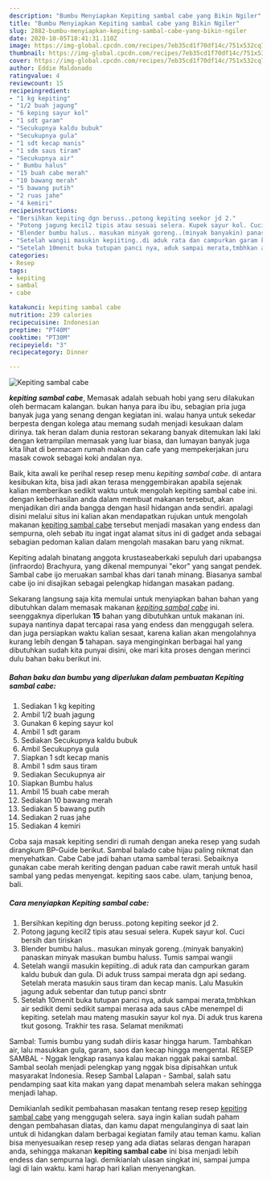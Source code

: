```yaml
---
description: "Bumbu Menyiapkan Kepiting sambal cabe yang Bikin Ngiler"
title: "Bumbu Menyiapkan Kepiting sambal cabe yang Bikin Ngiler"
slug: 2882-bumbu-menyiapkan-kepiting-sambal-cabe-yang-bikin-ngiler
date: 2020-10-05T18:41:31.110Z
image: https://img-global.cpcdn.com/recipes/7eb35cd1f70df14c/751x532cq70/kepiting-sambal-cabe-foto-resep-utama.jpg
thumbnail: https://img-global.cpcdn.com/recipes/7eb35cd1f70df14c/751x532cq70/kepiting-sambal-cabe-foto-resep-utama.jpg
cover: https://img-global.cpcdn.com/recipes/7eb35cd1f70df14c/751x532cq70/kepiting-sambal-cabe-foto-resep-utama.jpg
author: Eddie Maldonado
ratingvalue: 4
reviewcount: 15
recipeingredient:
- "1 kg kepiting"
- "1/2 buah jagung"
- "6 keping sayur kol"
- "1 sdt garam"
- "Secukupnya kaldu bubuk"
- "Secukupnya gula"
- "1 sdt kecap manis"
- "1 sdm saus tiram"
- "Secukupnya air"
- " Bumbu halus"
- "15 buah cabe merah"
- "10 bawang merah"
- "5 bawang putih"
- "2 ruas jahe"
- "4 kemiri"
recipeinstructions:
- "Bersihkan kepiting dgn beruss..potong kepiting seekor jd 2."
- "Potong jagung kecil2 tipis atau sesuai selera. Kupek sayur kol. Cuci bersih dan tiriskan"
- "Blender bumbu halus.. masukan minyak goreng..(minyak banyakin) panaskan minyak masukan bumbu haluss. Tumis sampai wangii"
- "Setelah wangii masukin kepiiting..di aduk rata dan campurkan garam kaldu bubuk dan gula. Di aduk truss sampai merata dgn api sedang. Setelah merata masukin saus tiram dan kecap manis. Lalu Masukin jagung aduk sebentar dan tutup panci sbntr"
- "Setelah 10menit buka tutupan panci nya, aduk sampai merata,tmbhkan air sedikit demi sedikit sampai merasa ada saus cAbe menempel di kepiting. setelah mau mateng masukin sayur kol nya. Di aduk trus karena tkut gosong. Trakhir tes rasa. Selamat menikmati"
categories:
- Resep
tags:
- kepiting
- sambal
- cabe

katakunci: kepiting sambal cabe 
nutrition: 239 calories
recipecuisine: Indonesian
preptime: "PT40M"
cooktime: "PT30M"
recipeyield: "3"
recipecategory: Dinner

---
```



![Kepiting sambal cabe](https://img-global.cpcdn.com/recipes/7eb35cd1f70df14c/751x532cq70/kepiting-sambal-cabe-foto-resep-utama.jpg)

<b><i>kepiting sambal cabe</i></b>, Memasak adalah sebuah hobi yang seru dilakukan oleh bermacam kalangan. bukan hanya para ibu ibu, sebagian pria juga banyak juga yang senang dengan kegiatan ini. walau hanya untuk sekedar berpesta dengan kolega atau memang sudah menjadi kesukaan dalam dirinya. tak heran dalam dunia restoran sekarang banyak ditemukan laki laki dengan ketrampilan memasak yang luar biasa, dan lumayan banyak juga kita lihat di bermacam rumah makan dan cafe yang mempekerjakan juru masak cowok sebagai koki andalan nya.

Baik, kita awali ke perihal resep resep menu <i>kepiting sambal cabe</i>. di antara kesibukan kita, bisa jadi akan terasa menggembirakan apabila sejenak kalian memberikan sedikit waktu untuk mengolah kepiting sambal cabe ini. dengan keberhasilan anda dalam membuat makanan tersebut, akan menjadikan diri anda bangga dengan hasil hidangan anda sendiri. apalagi disini melalui situs ini kalian akan mendapatkan rujukan untuk mengolah makanan <u>kepiting sambal cabe</u> tersebut menjadi masakan yang endess dan sempurna, oleh sebab itu ingat ingat alamat situs ini di gadget anda sebagai sebagian pedoman kalian dalam mengolah masakan baru yang nikmat.

Kepiting adalah binatang anggota krustaseaberkaki sepuluh dari upabangsa (infraordo) Brachyura, yang dikenal mempunyai &#34;ekor&#34; yang sangat pendek. Sambal cabe ijo meruakan sambal khas dari tanah minang. Biasanya sambal cabe ijo ini disajikan sebagai pelengkap hidangan masakan padang.


Sekarang langsung saja kita memulai untuk menyiapkan bahan bahan yang dibutuhkan dalam memasak makanan <u><i>kepiting sambal cabe</i></u> ini. seenggaknya diperlukan <b>15</b> bahan yang dibutuhkan untuk makanan ini. supaya nantinya dapat tercapai rasa yang endess dan menggugah selera. dan juga persiapkan waktu kalian sesaat, karena kalian akan mengolahnya kurang lebih dengan <b>5</b> tahapan. saya menginginkan berbagai hal yang dibutuhkan sudah kita punyai disini, oke mari kita proses dengan merinci dulu bahan baku berikut ini.

<!--inarticleads1-->

##### Bahan baku dan bumbu yang diperlukan dalam pembuatan Kepiting sambal cabe:

1. Sediakan 1 kg kepiting
1. Ambil 1/2 buah jagung
1. Gunakan 6 keping sayur kol
1. Ambil 1 sdt garam
1. Sediakan Secukupnya kaldu bubuk
1. Ambil Secukupnya gula
1. Siapkan 1 sdt kecap manis
1. Ambil 1 sdm saus tiram
1. Sediakan Secukupnya air
1. Siapkan  Bumbu halus
1. Ambil 15 buah cabe merah
1. Sediakan 10 bawang merah
1. Sediakan 5 bawang putih
1. Sediakan 2 ruas jahe
1. Sediakan 4 kemiri


Coba saja masak kepiting sendiri di rumah dengan aneka resep yang sudah dirangkum BP-Guide berikut. Sambal balado cabe hijau paling nikmat dan menyehatkan. Cabe Cabe jadi bahan utama sambal terasi. Sebaiknya gunakan cabe merah keriting dengan paduan cabe rawit merah untuk hasil sambal yang pedas menyengat. kepiting saos cabe. ulam, tanjung benoa, bali. 

<!--inarticleads2-->

##### Cara menyiapkan Kepiting sambal cabe:

1. Bersihkan kepiting dgn beruss..potong kepiting seekor jd 2.
1. Potong jagung kecil2 tipis atau sesuai selera. Kupek sayur kol. Cuci bersih dan tiriskan
1. Blender bumbu halus.. masukan minyak goreng..(minyak banyakin) panaskan minyak masukan bumbu haluss. Tumis sampai wangii
1. Setelah wangii masukin kepiiting..di aduk rata dan campurkan garam kaldu bubuk dan gula. Di aduk truss sampai merata dgn api sedang. Setelah merata masukin saus tiram dan kecap manis. Lalu Masukin jagung aduk sebentar dan tutup panci sbntr
1. Setelah 10menit buka tutupan panci nya, aduk sampai merata,tmbhkan air sedikit demi sedikit sampai merasa ada saus cAbe menempel di kepiting. setelah mau mateng masukin sayur kol nya. Di aduk trus karena tkut gosong. Trakhir tes rasa. Selamat menikmati


Sambal: Tumis bumbu yang sudah diiris kasar hingga harum. Tambahkan air, lalu masukkan gula, garam, saos dan kecap hingga mengental. RESEP SAMBAL - Nggak lengkap rasanya kalau makan nggak pakai sambal. Sambal seolah menjadi pelengkap yang nggak bisa dipisahkan untuk masyarakat Indonesia. Resep Sambal Lalapan - Sambal, salah satu pendamping saat kita makan yang dapat menambah selera makan sehingga menjadi lahap. 

Demikianlah sedikit pembahasan masakan tentang resep resep <u>kepiting sambal cabe</u> yang menggugah selera. saya ingin kalian sudah paham dengan pembahasan diatas, dan kamu dapat mengulanginya di saat lain untuk di hidangkan dalam berbagai kegiatan family atau teman kamu. kalian bisa menyesuaikan resep resep yang ada diatas selaras dengan harapan anda, sehingga makanan <b>kepiting sambal cabe</b> ini bisa menjadi lebih endess dan sempurna lagi. demikianlah ulasan singkat ini, sampai jumpa lagi di lain waktu. kami harap hari kalian menyenangkan.
